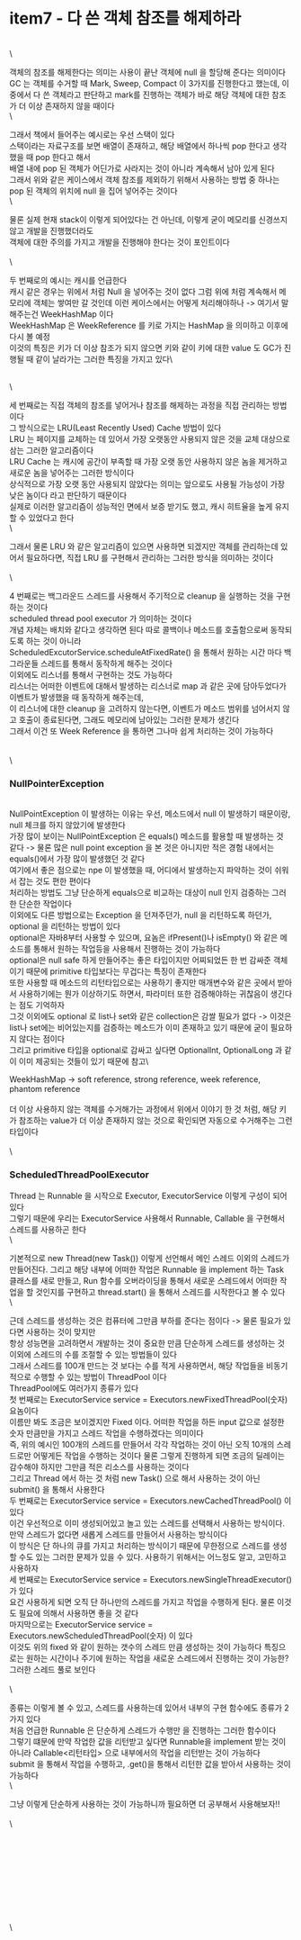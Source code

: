 # item7 - 다 쓴 객체 참조를 해제하라

\
\


객체의 참조를 해제한다는 의미는 사용이 끝난 객체에 null 을 할당해 준다는 의미이다\
GC 는 객체를 수거할 때 Mark, Sweep, Compact 이 3가지를 진행한다고 했는데, 이 중에서 다 쓴 객체라고 판단하고 mark를 진행하는 객체가 바로 해당 객체에 대한 참조가 더 이상 존재하지 않을 때이다\
\


그래서 책에서 들어주는 예시로는 우선 스택이 있다\
스택이라는 자료구조를 보면 배열이 존재하고, 해당 배열에서 하나씩 pop 한다고 생각했을 때 pop 한다고 해서\
배열 내에 pop 된 객체가 어딘가로 사라지는 것이 아니라 계속해서 남아 있게 된다\
그래서 위와 같은 케이스에서 객체 참조를 제외하기 위해서 사용하는 방법 중 하나는 pop 된 객체의 위치에 null 을 집어 넣어주는 것이다\
\


물론 실제 현재 stack이 이렇게 되어있다는 건 아닌데, 이렇게 굳이 메모리를 신경쓰지 않고 개발을 진행했더라도\
객체에 대한 주의를 가지고 개발을 진행해야 한다는 것이 포인트이다\
\
\


두 번째로의 예시는 캐시를 언급한다\
캐시 같은 경우는 위에서 처럼 Null 을 넣어주는 것이 없다 그럼 위에 처럼 계속해서 메모리에 객체는 쌓여만 갈 것인데 이런 케이스에서는 어떻게 처리해야하나 -> 여기서 말해주는건 WeekHashMap 이다\
WeekHashMap 은 WeekReference 를 키로 가지는 HashMap 을 의미하고 이후에 다시 볼 예정\
이것의 특징은 키가 더 이상 참조가 되지 않으면 키와 같이 키에 대한 value 도 GC가 진행될 때 같이 날라가는 그러한 특징을 가지고 있다\


\
\


세 번째로는 직접 객체의 참조를 넣어거나 참조를 해제하는 과정을 직접 관리하는 방법이다\
그 방식으로는 LRU(Least Recently Used) Cache 방법이 있다\
LRU 는 페이지를 교체하는 데 있어서 가장 오랫동안 사용되지 않은 것을 교체 대상으로 삼는 그러한 알고리즘이다\
LRU Cache 는 캐시에 공간이 부족할 때 가장 오랫 동안 사용하지 않은 놈을 제거하고 새로운 놈을 넣어주는 그러한 방식이다\
상식적으로 가장 오랫 동안 사용되지 않았다는 의미는 앞으로도 사용될 가능성이 가장 낮은 놈이다 라고 판단하기 때문이다\
실제로 이러한 알고리즘이 성능적인 면에서 보증 받기도 했고, 캐시 히트율을 높게 유지할 수 있었다고 한다\
\


그래서 물론 LRU 와 같은 알고리즘이 있으면 사용하면 되겠지만 객체를 관리하는데 있어서 필요하다면, 직접 LRU 를 구현해서 관리하는 그러한 방식을 의미하는 것이다\
\
\


4 번째로는 백그라운드 스레드를 사용해서 주기적으로 cleanup 을 실행하는 것을 구현하는 것이다\
scheduled thread pool executor 가 의미하는 것이다\
개념 자체는 배치와 같다고 생각하면 된다 따로 콜백이나 메소드를 호출함으로써 동작되도록 하는 것이 아니라\
ScheduledExcutorService.scheduleAtFixedRate() 을 통해서 원하는 시간 마다 백그라운들 스레드를 통해서 동작하게 해주는 것이다\
이외에도 리스너를 통해서 구현하는 것도 가능하다\
리스너는 어떠한 이벤트에 대해서 발생하는 리스너로 map 과 같은 곳에 담아두었다가 이벤트가 발생했을 때 동작하게 해주는데,\
이 리스너에 대한 cleanup 을 고려하지 않는다면, 이벤트가 메소드 범위를 넘어서지 않고 호출이 종료된다면, 그래도 메모리에 남아있는 그러한 문제가 생긴다\
그래서 이건 또 Week Reference 을 통하면 그나마 쉽게 처리하는 것이 가능하다\
\
\
\


### NullPointerException 

\
NullPointException 이 발생하는 이유는 우선, 메소드에서 null 이 발생하기 때문이랑, null 체크를 하지 않았기에 발생한다\
가장 많이 보이는 NullPointException 은 equals() 메소드를 활용할 때 발생하는 것 같다 -> 물론 많은 null point exception 을 본 것은 아니지만 적은 경험 내에서는 equals()에서 가장 많이 발생했던 것 같다\
여기에서 좋은 점으로는 npe 이 발생했을 때, 어디에서 발생하는지 파악하는 것이 쉬워서 잡는 것도 편한 편이다\
처리하는 방법도 그냥 단순하게 equals으로 비교하는 대상이 null 인지 검증하는 그러한 단순한 작업이다\
이외에도 다른 방법으로는 Exception 을 던져주던가, null 을 리턴하도록 하던가, optional 을 리턴하는 방법이 있다\
optional은 자바8부터 사용할 수 있으며, 요놈은 ifPresent()나 isEmpty() 와 같은 메소드를 통해서 원하는 작업등을 사용해서 진행하는 것이 가능하다\
optional은 null safe 하게 만들어주는 좋은 타입이지만 어찌되었든 한 번 감싸준 객체이기 때문에 primitive 타입보다는 무겁다는 특징이 존재한다\
또한 사용할 때 메소드의 리턴타입으로는 사용하기 좋지만 매개변수와 같은 곳에서 받아서 사용하기에는 뭔가 이상하기도 하면서, 파라미터 또한 검증해야하는 귀찮음이 생긴다는 점도 기억하자\
그것 이외에도 optional 로 list나 set와 같은 collection은 감쌀 필요가 없다 -> 이것은 list나 set에는 비어있는지를 검증하는 메소드가 이미 존재하고 있기 때문에 굳이 필요하지 않다는 점이다\
그리고 primitive 타입을 optional로 감싸고 싶다면 OptionalInt, OptionalLong 과 같이 이미 제공되는 것들이 있기 때문에 참고\


WeekHashMap -> soft reference, strong reference, week reference, phantom reference\
\
더 이상 사용하지 않는 객체를 수거해가는 과정에서 위에서 이야기 한 것 처럼, 해당 키가 참조하는 value가 더 이상 존재하지 않는 것으로 확인되면 자동으로 수거해주는 그런 타입이다\
\
\


### ScheduledThreadPoolExecutor

Thread 는 Runnable 을 시작으로 Executor, ExecutorService 이렇게 구성이 되어있다\
그렇기 때문에 우리는 ExecutorService 사용해서 Runnable, Callable 을 구현해서 스레드를 사용하곤 한다\
\


기본적으로 new Thread(new Task()) 이렇게 선언해서 메인 스레드 이외의 스레드가 만들어진다. 그리고 해당 내부에 어떠한 작업은 Runnable 을 implement 하는 Task 클래스를 새로 만들고, Run 함수를 오버라이딩을 통해서 새로운 스레드에서 어떠한 작업을 할 것인지를 구현하고 thread.start() 을 통해서 스레드를 시작한다고 볼 수 있다\
\


근데 스레드를 생성하는 것은 컴퓨터에 그만큼 부하를 준다는 점이다 -> 물론 필요가 있다면 사용하는 것이 맞지만\
항상 성능면을 고려하면서 개발하는 것이 중요한 만큼 단순하게 스레드를 생성하는 것 이외에 스레드의 수를 조절할 수 있는 방법들이 있다\
그래서 스레드를 100개 만드는 것 보다는 수를 적게 사용하면서, 해당 작업들을 비동기적으로 수행할 수 있는 방법이 ThreadPool 이다\
ThreadPool에도 여러가지 종류가 있다\
첫 번째로는 ExecutorService service = Executors.newFixedThreadPool(숫자) 요놈이다\
이름만 봐도 조금은 보이겠지만 Fixed 이다. 어떠한 작업을 하든 input 값으로 설정한 숫자 만큼만을 가지고 스레드 작업을 수행하겠다는 의미이다\
즉, 위의 예시인 100개의 스레드를 만들어서 각각 작업하는 것이 아닌 오직 10개의 스레드로만 어떻게든 작업을 수행하는 것이다 물론 그렇게 진행하게 되면 조금의 딜레이는 감수해야 하지만 그만큼 적은 리소스를 사용하는 것이다\
그리고 Thread 에서 하는 것 처럼 new Task() 으로 해서 사용하는 것이 아닌 submit() 을 통해서 사용한다\
두 번째로는 ExecutorService service = Executors.newCachedThreadPool() 이 있다\
이건 우선적으로 이미 생성되어있고 놀고 있는 스레드를 선택해서 사용하는 방식이다. 만약 스레드가 없다면 새롭게 스레드를 만들어서 사용하는 방식이다\
이 방식은 단 하나의 큐를 가지고 처리하는 방식이기 때문에 무한정으로 스레드를 생성할 수도 있는 그러한 문제가 있을 수 있다. 사용하기 위해서는 어느정도 알고, 고민하고 사용하자\
세 번째로는 ExecutorService service = Executors.newSingleThreadExecutor() 가 있다\
요건 사용하게 되면 오직 단 하나만의 스레드를 가지고 작업을 수행하게 된다. 물론 이것도 필요에 의해서 사용하면 좋을 것 같다\
마지막으로는 ExecutorService service = Executors.newScheduledThreadPool(숫자) 이 있다\
이것도 위의 fixed 와 같이 원하는 갯수의 스레드 만큼 생성하는 것이 가능하다 특징으로는 원하는 시간이나 주기에 원하는 작업을 새로운 스레드에서 진행하는 것이 가능한? 그러한 스레드 풀로 보인다\
\
\


종류는 이렇게 볼 수 있고, 스레드를 사용하는데 있어서 내부의 구현 함수에도 종류가 2가지 있다\
처음 언급한 Runnable 은 단순하게 스레드가 수행만 을 진행하는 그러한 함수이다\
그렇기 떄문에 만약 작업한 값을 리턴받고 싶다면 Runnable을 implement 받는 것이 아니라 Callable<리턴타입> 으로 내부에서의 작업을 리턴받는 것이 가능하다\
submit 을 통해서 작업을 수행하고, .get()을 통해서 리턴한 값을 받아서 사용하는 것이 가능하다\
\


그냥 이렇게 단순하게 사용하는 것이 가능하니까 필요하면 더 공부해서 사용해보자!!\
\
\


\
\
\
\
\
\
\
\
\
\
